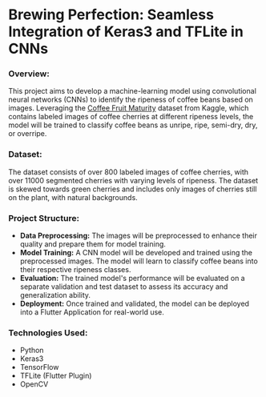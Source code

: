 # Brewing Perfection: Seamless Integration of Keras3 and TFLite in CNNs

### Overview:
This project aims to develop a machine-learning model using convolutional neural networks (CNNs) to identify the ripeness of coffee beans based on images. Leveraging the [Coffee Fruit Maturity](https://www.kaggle.com/datasets/cienciacafeto/coffee-fruit-maturity) dataset from Kaggle, which contains labeled images of coffee cherries at different ripeness levels, the model will be trained to classify coffee beans as unripe, ripe, semi-dry, dry, or overripe.

### Dataset:
The dataset consists of over 800 labeled images of coffee cherries, with over 11000 segmented cherries with varying levels of ripeness. The dataset is skewed towards green cherries and includes only images of cherries still on the plant, with natural backgrounds.

### Project Structure:
- **Data Preprocessing:** The images will be preprocessed to enhance their quality and prepare them for model training. 
- **Model Training:** A CNN model will be developed and trained using the preprocessed images. The model will learn to classify coffee beans into their respective ripeness classes.
- **Evaluation:** The trained model's performance will be evaluated on a separate validation and test dataset to assess its accuracy and generalization ability.
- **Deployment:** Once trained and validated, the model can be deployed into a Flutter Application for real-world use.

### Technologies Used:
- Python
- Keras3
- TensorFlow
- TFLite (Flutter Plugin)
- OpenCV

